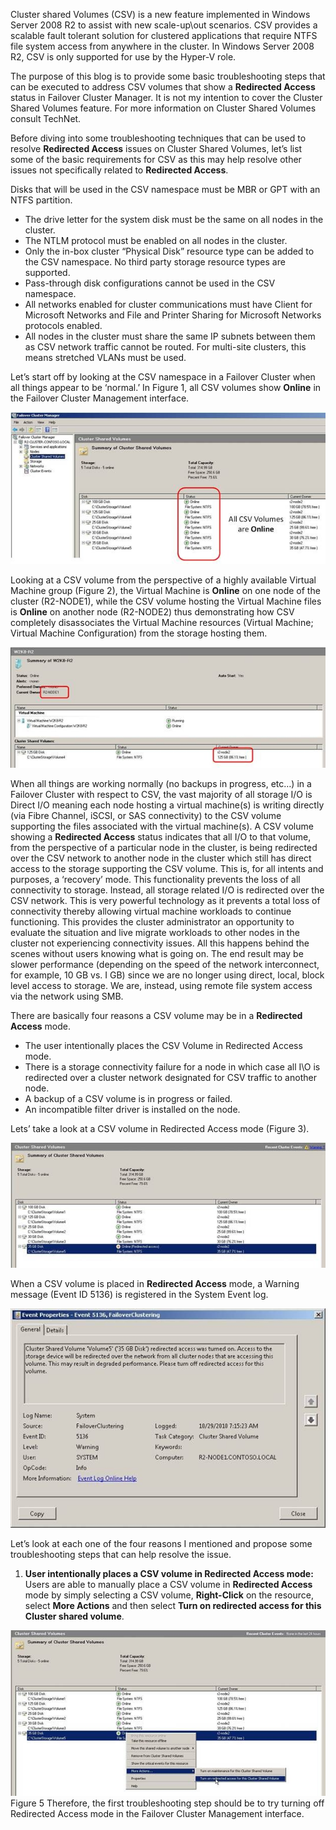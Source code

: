 <!-- TITLE: Troubleshooting Redirected Access On A Csv Volume -->

Cluster shared Volumes (CSV) is a new feature implemented in Windows Server 2008 R2 to assist with new scale-up\out scenarios. CSV provides a scalable fault tolerant solution for clustered applications that require NTFS file system access from anywhere in the cluster. In Windows Server 2008 R2, CSV is only supported for use by the Hyper-V role.

The purpose of this blog is to provide some basic troubleshooting steps that can be executed to address CSV volumes that show a **Redirected Access** status in Failover Cluster Manager. It is not my intention to cover the Cluster Shared Volumes feature. For more information on Cluster Shared Volumes consult TechNet.

Before diving into some troubleshooting techniques that can be used to resolve **Redirected Access** issues on Cluster Shared Volumes, let’s list some of the basic requirements for CSV as this may help resolve other issues not specifically related to **Redirected Access**.

Disks that will be used in the CSV namespace must be MBR or GPT with an NTFS partition.
* The drive letter for the system disk must be the same on all nodes in the cluster.
* The NTLM protocol must be enabled on all nodes in the cluster.
* Only the in-box cluster “Physical Disk” resource type can be added to the CSV namespace. No third party storage resource types are supported.
* Pass-through disk configurations cannot be used in the CSV namespace.
* All networks enabled for cluster communications must have Client for Microsoft Networks and File and Printer Sharing for Microsoft Networks protocols enabled.
* All nodes in the cluster must share the same IP subnets between them as CSV network traffic cannot be routed. For multi-site clusters, this means stretched VLANs must be used. 

Let’s start off by looking at the CSV namespace in a Failover Cluster when all things appear to be ‘normal.’ In Figure 1, all CSV volumes show **Online** in the Failover Cluster Management interface.

![6886 Clip Image 002 69 F 3 D 528](/uploads/6886-clip-image-002-69-f-3-d-528.jpg "6886 Clip Image 002 69 F 3 D 528")

Looking at a CSV volume from the perspective of a highly available Virtual Machine group (Figure 2), the Virtual Machine is **Online** on one node of the cluster (R2-NODE1), while the CSV volume hosting the Virtual Machine files is **Online** on another node (R2-NODE2) thus demonstrating how CSV completely disassociates the Virtual Machine resources (Virtual Machine; Virtual Machine Configuration) from the storage hosting them.

![5633 Clip Image 004 342 E 6 A 01](/uploads/5633-clip-image-004-342-e-6-a-01.jpg "5633 Clip Image 004 342 E 6 A 01")

When all things are working normally (no backups in progress, etc…) in a Failover Cluster with respect to CSV, the vast majority of all storage I/O is Direct I/O meaning each node hosting a virtual machine(s) is writing directly (via Fibre Channel, iSCSI, or SAS connectivity) to the CSV volume supporting the files associated with the virtual machine(s).  A CSV volume showing a **Redirected Access** status indicates that all I/O to that volume, from the perspective of a particular node in the cluster, is being redirected over the CSV network to another node in the cluster which still has direct access to the storage supporting the CSV volume.  This is, for all intents and purposes, a ‘recovery’ mode.  This functionality prevents the loss of all connectivity to storage.  Instead, all storage related I/O is redirected over the CSV network.  This is very powerful technology as it prevents a total loss of connectivity thereby allowing virtual machine workloads to continue functioning.  This provides the cluster administrator an opportunity to evaluate the situation and live migrate workloads to other nodes in the cluster not experiencing connectivity issues. All this happens behind the scenes without users knowing what is going on.  The end result may be slower performance (depending on the speed of the network interconnect, for example, 10 GB vs. I GB) since we are no longer using direct, local, block level access to storage.  We are, instead, using remote file system access via the network using SMB.

There are basically four reasons a CSV volume may be in a **Redirected Access** mode. 

* The user intentionally places the CSV Volume in Redirected Access mode.
* There is a storage connectivity failure for a node in which case all I\O is redirected over a cluster network designated for CSV traffic to another node.
* A backup of a CSV volume is in progress or failed.
* An incompatible filter driver is installed on the node.

Lets’ take a look at a CSV volume in Redirected Access mode (Figure 3).

![7041 Clip Image 006 1 D 1 Fe 8 C 5](/uploads/7041-clip-image-006-1-d-1-fe-8-c-5.jpg "7041 Clip Image 006 1 D 1 Fe 8 C 5")

When a CSV volume is placed in **Redirected Access** mode, a Warning message (Event ID 5136) is registered in the System Event log.

![4743 Clip Image 008 61 Ec 0 Cf 9](/uploads/4743-clip-image-008-61-ec-0-cf-9.jpg "4743 Clip Image 008 61 Ec 0 Cf 9")

Let’s look at each one of the four reasons I mentioned and propose some troubleshooting steps that can help resolve the issue.

1. **User intentionally places a CSV volume in Redirected Access mode:**  Users are able to manually place a CSV volume in **Redirected Access** mode by simply selecting a CSV volume, **Right-Click** on the resource, select **More Actions** and then select **Turn on redirected access for this Cluster shared volume**.

![0028 Clip Image 010 4 D 1 A 1479](/uploads/exchange/0028-clip-image-010-4-d-1-a-1479.jpg "0028 Clip Image 010 4 D 1 A 1479")
Figure 5
Therefore, the first troubleshooting step should be to try turning off Redirected Access mode in the Failover Cluster Management interface.
